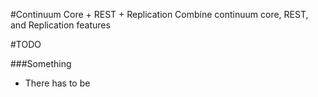 #Continuum Core + REST + Replication
Combine continuum core, REST, and Replication features 

#TODO

###Something
 - There has to be
